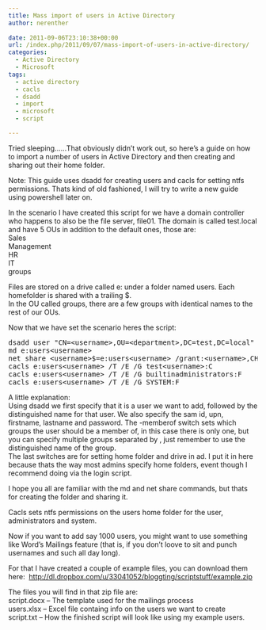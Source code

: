 ```yaml
---
title: Mass import of users in Active Directory
author: nerenther
 
date: 2011-09-06T23:10:38+00:00
url: /index.php/2011/09/07/mass-import-of-users-in-active-directory/
categories:
  - Active Directory
  - Microsoft
tags:
  - active directory
  - cacls
  - dsadd
  - import
  - microsoft
  - script

---
```

Tried sleeping&#8230;&#8230;That obviously didn&#8217;t work out, so here&#8217;s a guide on how to import a number of users in Active Directory and then creating and sharing out their home folder.

Note: This guide uses dsadd for creating users and cacls for setting ntfs permissions. Thats kind of old fashioned, I will try to write a new guide using powershell later on.

In the scenario I have created this script for we have a domain controller who happens to also be the file server, file01. The domain is called test.local and have 5 OUs in addition to the default ones, those are:  
Sales  
Management  
HR  
IT  
groups

Files are stored on a drive called e: under a folder named users. Each homefolder is shared with a trailing $.  
In the OU called groups, there are a few groups with identical names to the rest of our OUs.

Now that we have set the scenario heres the script:

<pre lang="">dsadd user "CN=&lt;username&gt;,OU=&lt;department&gt;,DC=test,DC=local" -samid &lt;username&gt; -upn &lt;username&gt;@test.local -fn &lt;firstname&gt; -ln &lt;lastname&gt; -pwd eeh7at3R -memberof "CN=&lt;department&gt;,OU=groups,DC=test,DC=local" -hmdir \file01&lt;username&gt;$ -hmdrv h:
md e:users&lt;username&gt;
net share &lt;username&gt;$=e:users&lt;username&gt; /grant:&lt;username&gt;,CHANGE /grant:"domain admins",FULL /grant:administrator,FULL
cacls e:users&lt;username&gt; /T /E /G test&lt;username&gt;:C
cacls e:users&lt;username&gt; /T /E /G builtinadministrators:F
cacls e:users&lt;username&gt; /T /E /G SYSTEM:F</pre>

A little explanation:  
Using dsadd we first specify that it is a user we want to add, followed by the distinguished name for that user. We also specify the sam id, upn, firstname, lastname and password. The -memberof switch sets which groups the user should be a member of, in this case there is only one, but you can specify multiple groups separated by , just remember to use the distinguished name of the group.  
The last switches are for setting home folder and drive in ad. I put it in here because thats the way most admins specify home folders, event though I recommend doing via the login script.

I hope you all are familiar with the md and net share commands, but thats for creating the folder and sharing it.

Cacls sets ntfs permissions on the users home folder for the user, administrators and system.

Now if you want to add say 1000 users, you might want to use something like Word&#8217;s Mailings feature (that is, if you don&#8217;t loove to sit and punch usernames and such all day long).

For that I have created a couple of example files, you can download them here:  <a title="http://dl.dropbox.com/u/33041052/bloggting/scriptstuff/example.zip" href="http://dl.dropbox.com/u/33041052/bloggting/scriptstuff/example.zip" target="_blank" rel="noopener">http://dl.dropbox.com/u/33041052/bloggting/scriptstuff/example.zip</a>

The files you will find in that zip file are:  
script.docx &#8211; The template used for the mailings process  
users.xlsx &#8211; Excel file containg info on the users we want to create  
script.txt &#8211; How the finished script will look like using my example users.